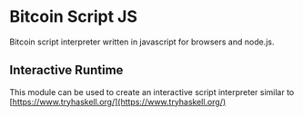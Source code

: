 # Bitcoin Script JS
Bitcoin script interpreter written in javascript for browsers and node.js.

## Interactive Runtime
This module can be used to create an interactive script interpreter similar to [https://www.tryhaskell.org/](https://www.tryhaskell.org/)
